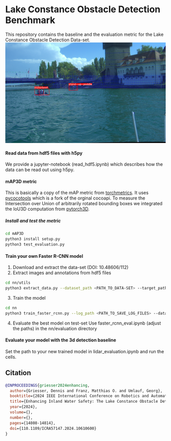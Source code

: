 # Lake Constance Obstacle Detection Benchmark

This repository contains the baseline and the evaluation metric for the Lake Constance Obstacle Detection Data-set. ![image](img/eye_catcher.png)

#### Read data from hdf5 files with h5py
We provide a jupyter-notebook (read_hdf5.ipynb) which describes how the data can be read out using h5py.


#### mAP3D metric
This is basically a copy of the mAP metric from [torchmetrics](https://lightning.ai/docs/torchmetrics/stable/detection/mean_average_precision.html). It uses [pycocotools](https://pypi.org/project/pycocotools/) which is a fork of the orginal cocoapi. To measure the Intersection over Union of arbitrarily rotated bounding boxes we integrated the IoU3D computation from [pytorch3D](https://pytorch3d.org/).

##### Install and test the metric
```bash
cd mAP3D
python3 install setup.py
python3 test_evaluation.py
```

#### Train your own Faster R-CNN model
1. Download and extract the data-set (DOI: 10.48606/112)
2. Extract images and annotations from hdf5 files
```bash
cd nn/utils
python3 extract_data.py --dataset_path <PATH_TO_DATA-SET> --target_path <PATH_TO_STORE_NEW_DATA>
```
3. Train the model
```bash
cd nn
python3 train_faster_rcnn.py --log_path <PATH_TO_SAVE_LOG_FILES> --dataset_path <PATH_TO_STORE_NEW_DATA>
```
4. Evaluate the best model on test-set
Use faster_rcnn_eval.ipynb (adjust the paths) in the nn/evaluation directory

#### Evaluate your model with the 3d detection baseline
Set the path to your new trained model in lidar_evaluation.ipynb and run the cells.


## Citation

```bibtex
@INPROCEEDINGS{griesser2024enhancing,
  author={Griesser, Dennis and Franz, Matthias O. and Umlauf, Georg},
  booktitle={2024 IEEE International Conference on Robotics and Automation (ICRA)}, 
  title={Enhancing Inland Water Safety: The Lake Constance Obstacle Detection Benchmark}, 
  year={2024},
  volume={},
  number={},
  pages={14808-14814},
  doi={110.1109/ICRA57147.2024.10610600}
}
```


